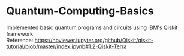 # Quantum-Computing-Basics
Implemented basic quantum programs and circuits using IBM's Qiskit framework 
<br>
Reference: https://nbviewer.jupyter.org/github/Qiskit/qiskit-tutorial/blob/master/index.ipynb#1.2-Qiskit-Terra
